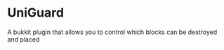 UniGuard
========

A bukkit plugin that allows you to control which blocks can be destroyed and placed
